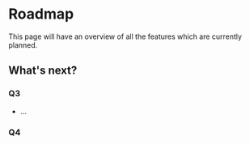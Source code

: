 # Roadmap

This page will have an overview of all the features which are currently planned.

## What's next?

### Q3
- ...

### Q4
